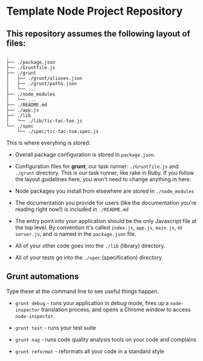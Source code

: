 # Template Node Project Repository

## This repository assumes the following layout of files:

```
.
├── ./package.json
├── ./Gruntfile.js
├── ./grunt
│   ├── ./grunt/aliases.json
│   ├── ./grunt/paths.json
│   └── ...
├── ./node_modules
│   └── ...
├── ./README.md
├── ./app.js
├── ./lib
│   └── ./lib/tic-tac-toe.js
└── ./spec
    └── ./spec/tic-tac-toe.spec.js
```

This is where everyhing is stored:

* Overall package configuration is stored in `package.json`.  

* Configuration files for **grunt**, our task runner: `./Gruntfile.js` and `./grunt` directory.  This is our task runner, like rake in Ruby.  If you follow the layout guidelines here, you won't need to change anything in here.

* Node packages you install from elsewhere are stored in `./node_modules` 

* The documentation you provide for users (like the documentation you're reading right now!) is included in `./README.md` 

* The entry point into your application should be the only Javascript file at the top level.  By convention it's called `index.js`, `app.js`, `main.js`, or `server.js`, and is named in the `package.json` file.

* All of your other code goes into the `./lib` (library) directory.

* All of your tests go into the `./spec` (specification) directory.

## Grunt automations

Type these at the command line to see useful things happen.

* `grunt debug` - runs your application in debug mode, fires up a `node-inspector` translation process, and opens a Chrome window to access `node-inspector`.

* `grunt test` - runs your test suite

* `grunt nag` - runs code quality analysis tools on your code and complains

* `grunt reformat` - reformats all your code in a standard style
